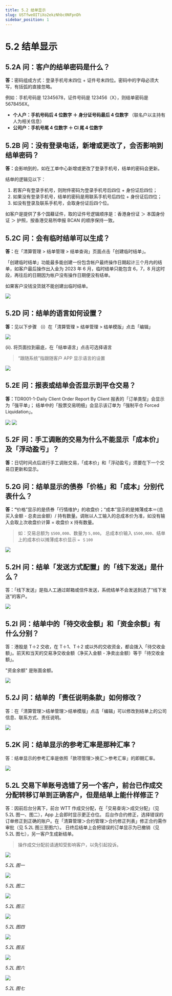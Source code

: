 ```yaml
---
title: 5.2 结单显示
slug: USTfweOITiXo2ekzNhbc0NFpnDh
sidebar_position: 1
---
```



# 5.2 结单显示

## 5.2A 问：客户的结单密码是什么？

<b>答：</b>密码组成方式：登录手机号末四位 + 证件号末四位。密码中的字母必须大写，有括弧的直接忽略。 

例如：手机号码是 12345678，证件号码是 123456（X），则结单密码是 5678456X。

- <b>个人户：手机号码后 4 位数字 ＋ 身分证号码最后 4 位数字  </b>（联名户以主持有人为相关信息）
- <b>公司户：手机号尾 4 位数字 ＋ CI 尾 4 位数字</b>

## 5.2B 问：没有登录电话，新增或更改了，会否影响到结单密码？

<b>答：</b>会影响到的，如在工单中心新增或更改了登录手机号，结单的密码会更新。

结单的逻辑见以下：

1. 若客户有登录手机号，则附件密码为登录手机号后四位 + 身份证后四位；
2. 如果没有登录手机号，结单的密码是用联系手机号后四位 + 身份证后四位；
3. 如没有登录及联系手机号，会取身份证后四个位。

如客户是提供了多个国藉证件，取的证件号逻辑顺序是：香港身份证 ＞ 本国身份证 ＞ 护照，按香港交易所申报 BCAN 的顺序保持一致。

## 5.2C 问：会有临时结单可以生成？

<b>答：</b>在「清算管理 &gt; 结单管理 &gt; 结单查询」页面点击「创建临时结单」。


「创建临时结单」功能最多能创建一份包含帐户最终操作日期起计三个月内的结单，如客户最后操作出入金为 2023 年 6 月，临时结单只能包含 6，7，8 月这时段，再往后的日期因为帐户没有操作日期便没有结单。


如果客户没钱没货就不能创建出临时结单。

<img src="/assets/JnOBbpSMtocgUZxGMGzcpXXHnBd.png" src-width="2496" src-height="1312" align="center"/>

## 5.2D 问：结单的语言如何设置？

<b>答：</b>见以下步骤
（i）在「清算管理 &gt; 结单管理 &gt; 结单模版」点击「编辑」

<img src="/assets/V9JXbMtSKom2IBxZAbDc68JKnbc.png" src-width="1842" src-height="1430" align="center"/>

(ii). 将页面拉到最底，在「结单语言」点击可选择语言

> “跟随系统”指跟随客户 APP 显示语言的设置

<img src="/assets/EjRFb3LTPohPwKxIvincZC5gnvb.png" src-width="1898" src-height="1430" align="center"/>

## 5.2E 问：报表或结单会否显示到平仓交易？

<b>答：</b>TDR001-1-Daily Client Order Report By Client 报表的「订单类型」会显示为「强平单」；
结单中的「股票交易明细」会显示该订单为「强制平仓 Forced Liquidation」。

<img src="/assets/HaJbbxtEfoUomMxO3yocKEfEnJf.png" src-width="2832" src-height="1486" align="center"/>

<img src="/assets/M3ScbSviZoz0CQxfasUc8kCInre.png" src-width="1384" src-height="676" align="center"/>

## 5.2F 问：手工调账的交易为什么不能显示「成本价」及「浮动盈亏」？

<b>答：</b>日切时间点后进行手工调账交易，「成本价」和「浮动盈亏」须要在下一个交易日更新和显示。

## 5.2G 问：结单显示的债券「价格」和「成本」分别代表什么？

<b>答：</b><b>“</b>价格”显示的是债券「行情维护」的收盘价；“成本”显示的是摊薄成本＝(总买入金额 - 总卖出金额）/ 持有数量。调账以人工输入的总成本价为准，如没有输入会取上次收盘价计算 = 收盘价 x 持有数量。

> 如：交易总额为 `$500,000`、数量为 `5,000`。
总成本价输入 `$500,000`、结单上的成本价以摊薄成本价显示 `= ＄100`

<img src="/assets/IbgNbI3pVoKa5SxMJwYc7hLenoc.png" src-width="1368" src-height="260" align="center"/>

## 5.2H 问：结单「发送方式配置」的「线下发送」是什么？

答：「线下发送」是指人工通过邮箱或信件发送，系统结单不会发送到选了“线下发送”的客户。

<img src="/assets/W1kVbqMxGo8j4YxcaOBcwgHjnod.png" src-width="2830" src-height="1410" align="center"/>

## 5.2I 问：结单中的「待交收金额」和「资金余额」有什么分别？

答：港股是 T＋2 交收，在 T＋1、T＋2 或以外的交收资金，都会拨入「待交收金额」。前天和当天的交易净交收金额（净买入金额 - 净卖出金额）等于「待交收金额」。

"资金余额" 是账面金额。

<img src="/assets/ScS9bAMOYoKz0vxMfYrckQEVn6c.png" src-width="1706" src-height="696" align="center"/>

## 5.2J 问：结单的「责任说明条款」如何修改？

答：在「清算管理＞结单管理＞结单模版」点击「编辑」可以修改到结单上的公司信息、联系方式、责任说明。

<img src="/assets/XAV6bbC6joDNhzx2szFcVC6OnsI.png" src-width="1980" src-height="1410" align="center"/>

## 5.2K 问：结单显示的参考汇率是那种汇率？

答：结单显示的参考汇率是依照「款项管理＞换汇＞参考汇率」的即期汇率。

<img src="/assets/Wi7hbQ2BgoxjCixXHeBcCJH4ndh.png" src-width="1682" src-height="634" align="center"/>

## 5.2L 交易下单账号选错了另一个客户，前台已作成交分配转移订单到正确客户，但是结单上能什样修正？

答：因前后台分离下，前台 WTT 作成交分配，在「交易查询＞成交分配」（见 5.2L 图一、图二），App 上会即时显示更正仓位。
后台作合约修正，选择错误的订单修正到正确的账户。在「清算管理＞合约管理＞合约修正列表」修正合约需作审批（见 5.2L 图三至图六）。
日终后结单上会把错误的订单显示为已撤销（见 5.2L 图七），另一客户生成新结单。

> 操作成交分配前请通知受影响客户，以免引起投诉。

<img src="/assets/K5sRb3n9NoKLTix9fGgcCfVfnKc.png" src-width="2612" src-height="1574" align="center"/>

<em>5.2L 图一</em>

<img src="/assets/TYZWbONwHouV2Ux3Ii9cctt2n0Z.png" src-width="2606" src-height="1544" align="center"/>

<em>5.2L 图二</em>

<img src="/assets/R2wbbfd1HowsZpxQsxrcpaW7npf.png" src-width="2732" src-height="816" align="center"/>

<em>5.2L 图三</em>

<img src="/assets/K4RNb3gH3o7f0tx1PmTcj2KYnRX.png" src-width="2702" src-height="1192" align="center"/>

<em>5.2L 图四</em>

<img src="/assets/EyNxbvLVaoOOaNxMWEqcW8isn5e.png" src-width="2504" src-height="1538" align="center"/>

<em>5.2L 图五</em>

<img src="/assets/LPH6bRmrooN7m4xSse4cnD08nm3.png" src-width="2850" src-height="1306" align="center"/>

<em>5.2L 图六</em>

<img src="/assets/DR0JbodVMoCNJVxiaF4cHJhVnmg.png" src-width="1096" src-height="370" align="center"/>

<em>5.2L 图七</em>

